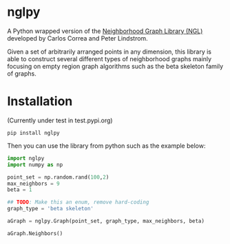 # nglpy
A Python wrapped version of the [Neighborhood Graph Library
(NGL)](http://www.ngraph.org/) developed by Carlos Correa and Peter Lindstrom.

[//]: # (LONG_DESCRIPTION)

Given a set of arbitrarily arranged points in any dimension, this library is
able to construct several different types of neighborhood graphs mainly focusing
on empty region graph algorithms such as the beta skeleton family of graphs.

[//]: # (END_LONG_DESCRIPTION)

# Installation

(Currently under test in test.pypi.org)

```
pip install nglpy
```

Then you can use the library from python such as the example below:

```python
import nglpy
import numpy as np

point_set = np.random.rand(100,2)
max_neighbors = 9
beta = 1

## TODO: Make this an enum, remove hard-coding
graph_type = 'beta skeleton'

aGraph = nglpy.Graph(point_set, graph_type, max_neighbors, beta)

aGraph.Neighbors()
```
